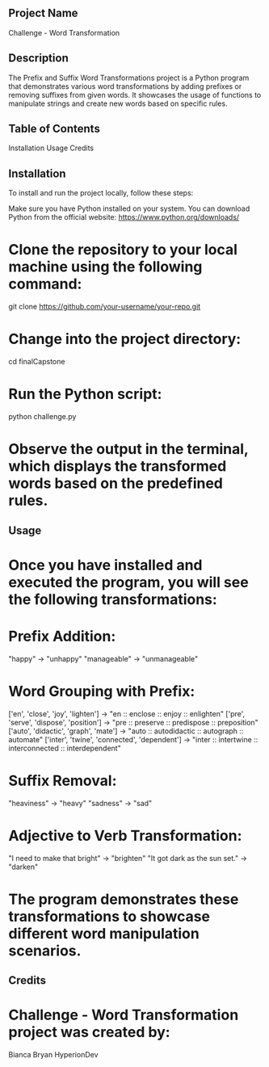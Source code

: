## Project Name

Challenge - Word Transformation


## Description

The Prefix and Suffix Word Transformations project is a Python program that demonstrates various word transformations by adding prefixes or removing suffixes from given words. It showcases the usage of functions to manipulate strings and create new words based on specific rules.


## Table of Contents

Installation
Usage
Credits

## Installation

To install and run the project locally, follow these steps:

Make sure you have Python installed on your system. You can download Python from the official website: https://www.python.org/downloads/

# Clone the repository to your local machine using the following command:
git clone https://github.com/your-username/your-repo.git

# Change into the project directory:
cd finalCapstone

# Run the Python script:
python challenge.py

# Observe the output in the terminal, which displays the transformed words based on the predefined rules.


## Usage

# Once you have installed and executed the program, you will see the following transformations:

# Prefix Addition:
"happy" -> "unhappy"
"manageable" -> "unmanageable"

# Word Grouping with Prefix:
['en', 'close', 'joy', 'lighten'] -> "en :: enclose :: enjoy :: enlighten"
['pre', 'serve', 'dispose', 'position'] -> "pre :: preserve :: predispose :: preposition"
['auto', 'didactic', 'graph', 'mate'] -> "auto :: autodidactic :: autograph :: automate"
['inter', 'twine', 'connected', 'dependent'] -> "inter :: intertwine :: interconnected :: interdependent"

# Suffix Removal:
"heaviness" -> "heavy"
"sadness" -> "sad"

# Adjective to Verb Transformation:
"I need to make that bright" -> "brighten"
"It got dark as the sun set." -> "darken"

# The program demonstrates these transformations to showcase different word manipulation scenarios.

## Credits
# Challenge - Word Transformation project was created by:

Bianca Bryan
HyperionDev



